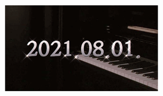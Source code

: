 ![t](https://raw.githubusercontent.com/Lukles/Thumbnail-Contest/main/8%EC%9B%94%20%EC%8D%B8%EB%84%A4%EC%9D%BC/0801.jpg "8월1일")